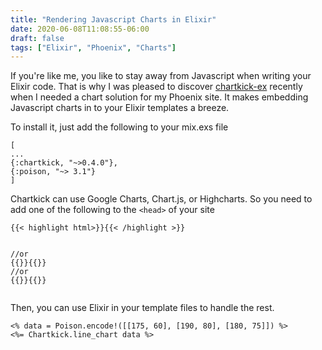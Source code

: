 ```yaml
---
title: "Rendering Javascript Charts in Elixir"
date: 2020-06-08T11:08:55-06:00
draft: false
tags: ["Elixir", "Phoenix", "Charts"]
---
```


If you're like me, you like to stay away from Javascript when writing your Elixir code.  That is why I was pleased to discover [chartkick-ex](https://github.com/buren/chartkick-ex) recently when I needed a chart solution for my Phoenix site. It makes embedding Javascript charts in to your Elixir templates a breeze. 

To install it, just add the following to your mix.exs file

<pre><code class='language-elixir'>[
...
{:chartkick, "~>0.4.0"},
{:poison, "~> 3.1"}
]
</code></pre>

Chartkick can use Google Charts, Chart.js, or Highcharts.  So you need to add one of the following to the `<head>` of your site

<pre><code class='language-javascript'><!--
-->{{< highlight html>}}<script src="//www.google.com/jsapi"></script>{{< /highlight >}}
//or
{{<highlight html>}}<script src="https://cdn.jsdelivr.net/npm/chart.js@2.9.3/dist/Chart.min.js"></script>{{</highlight>}}
//or
{{<highlight html >}}<script src="https://cdnjs.cloudflare.com/ajax/libs/highcharts/8.1.0/highcharts.min.js"></script>{{</highlight>}}
</code></pre>

Then, you can use Elixir in your template files to handle the rest.  

<pre><code class='language-elixir'><!--
--><% data = Poison.encode!([[175, 60], [190, 80], [180, 75]]) %>
<%= Chartkick.line_chart data %>
</code></pre>